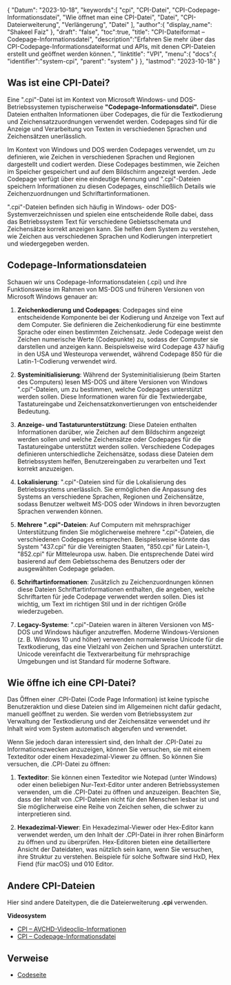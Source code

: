 {
"Datum": "2023-10-18",
   "keywords":[
"cpi",
"CPI-Datei",
"CPI-Codepage-Informationsdatei",
"Wie öffnet man eine CPI-Datei",
"Datei",
"CPI-Dateierweiterung",
"Verlängerung",
"Datei"
],
   "author":{
"display_name": "Shakeel Faiz"
},
"draft": "false",
"toc":true,
"title": "CPI-Dateiformat – Codepage-Informationsdatei",
   "description":"Erfahren Sie mehr über das CPI-Codepage-Informationsdateiformat und APIs, mit denen CPI-Dateien erstellt und geöffnet werden können.",
"linktitle": "VPI",
   "menu":{
      "docs":{
         "identifier":"system-cpi",
"parent": "system"
}
},
"lastmod": "2023-10-18"
}

## Was ist eine CPI-Datei?

Eine ".cpi"-Datei ist im Kontext von Microsoft Windows- und DOS-Betriebssystemen typischerweise **"Codepage-Informationsdatei".** Diese Dateien enthalten Informationen über Codepages, die für die Textkodierung und Zeichensatzzuordnungen verwendet werden. Codepages sind für die Anzeige und Verarbeitung von Texten in verschiedenen Sprachen und Zeichensätzen unerlässlich.

Im Kontext von Windows und DOS werden Codepages verwendet, um zu definieren, wie Zeichen in verschiedenen Sprachen und Regionen dargestellt und codiert werden. Diese Codepages bestimmen, wie Zeichen im Speicher gespeichert und auf dem Bildschirm angezeigt werden. Jede Codepage verfügt über eine eindeutige Kennung und ".cpi"-Dateien speichern Informationen zu diesen Codepages, einschließlich Details wie Zeichenzuordnungen und Schriftartinformationen.

".cpi"-Dateien befinden sich häufig in Windows- oder DOS-Systemverzeichnissen und spielen eine entscheidende Rolle dabei, dass das Betriebssystem Text für verschiedene Gebietsschemata und Zeichensätze korrekt anzeigen kann. Sie helfen dem System zu verstehen, wie Zeichen aus verschiedenen Sprachen und Kodierungen interpretiert und wiedergegeben werden.

## Codepage-Informationsdateien

Schauen wir uns Codepage-Informationsdateien (.cpi) und ihre Funktionsweise im Rahmen von MS-DOS und früheren Versionen von Microsoft Windows genauer an:

1. **Zeichenkodierung und Codepages**: Codepages sind eine entscheidende Komponente bei der Kodierung und Anzeige von Text auf dem Computer. Sie definieren die Zeichenkodierung für eine bestimmte Sprache oder einen bestimmten Zeichensatz. Jede Codepage weist den Zeichen numerische Werte (Codepunkte) zu, sodass der Computer sie darstellen und anzeigen kann. Beispielsweise wird Codepage 437 häufig in den USA und Westeuropa verwendet, während Codepage 850 für die Latin-1-Codierung verwendet wird.
    







2. **Systeminitialisierung**: Während der Systeminitialisierung (beim Starten des Computers) lesen MS-DOS und ältere Versionen von Windows ".cpi"-Dateien, um zu bestimmen, welche Codepages unterstützt werden sollen. Diese Informationen waren für die Textwiedergabe, Tastatureingabe und Zeichensatzkonvertierungen von entscheidender Bedeutung.
    







3. **Anzeige- und Tastaturunterstützung**: Diese Dateien enthalten Informationen darüber, wie Zeichen auf dem Bildschirm angezeigt werden sollen und welche Zeichensätze oder Codepages für die Tastatureingabe unterstützt werden sollen. Verschiedene Codepages definieren unterschiedliche Zeichensätze, sodass diese Dateien dem Betriebssystem helfen, Benutzereingaben zu verarbeiten und Text korrekt anzuzeigen.
    







4. **Lokalisierung**: ".cpi"-Dateien sind für die Lokalisierung des Betriebssystems unerlässlich. Sie ermöglichen die Anpassung des Systems an verschiedene Sprachen, Regionen und Zeichensätze, sodass Benutzer weltweit MS-DOS oder Windows in ihren bevorzugten Sprachen verwenden können.
    







5. **Mehrere ".cpi"-Dateien**: Auf Computern mit mehrsprachiger Unterstützung finden Sie möglicherweise mehrere ".cpi"-Dateien, die verschiedenen Codepages entsprechen. Beispielsweise könnte das System "437.cpi" für die Vereinigten Staaten, "850.cpi" für Latein-1, "852.cpi" für Mitteleuropa usw. haben. Die entsprechende Datei wird basierend auf dem Gebietsschema des Benutzers oder der ausgewählten Codepage geladen.
    







6. **Schriftartinformationen**: Zusätzlich zu Zeichenzuordnungen können diese Dateien Schriftartinformationen enthalten, die angeben, welche Schriftarten für jede Codepage verwendet werden sollen. Dies ist wichtig, um Text im richtigen Stil und in der richtigen Größe wiederzugeben.
    







7. **Legacy-Systeme**: ".cpi"-Dateien waren in älteren Versionen von MS-DOS und Windows häufiger anzutreffen. Moderne Windows-Versionen (z. B. Windows 10 und höher) verwenden normalerweise Unicode für die Textkodierung, das eine Vielzahl von Zeichen und Sprachen unterstützt. Unicode vereinfacht die Textverarbeitung für mehrsprachige Umgebungen und ist Standard für moderne Software.

## Wie öffne ich eine CPI-Datei?

Das Öffnen einer .CPI-Datei (Code Page Information) ist keine typische Benutzeraktion und diese Dateien sind im Allgemeinen nicht dafür gedacht, manuell geöffnet zu werden. Sie werden vom Betriebssystem zur Verwaltung der Textkodierung und der Zeichensätze verwendet und ihr Inhalt wird vom System automatisch abgerufen und verwendet.

Wenn Sie jedoch daran interessiert sind, den Inhalt der .CPI-Datei zu Informationszwecken anzuzeigen, können Sie versuchen, sie mit einem Texteditor oder einem Hexadezimal-Viewer zu öffnen. So können Sie versuchen, die .CPI-Datei zu öffnen:

1. **Texteditor**: Sie können einen Texteditor wie Notepad (unter Windows) oder einen beliebigen Nur-Text-Editor unter anderen Betriebssystemen verwenden, um die .CPI-Datei zu öffnen und anzuzeigen. Beachten Sie, dass der Inhalt von .CPI-Dateien nicht für den Menschen lesbar ist und Sie möglicherweise eine Reihe von Zeichen sehen, die schwer zu interpretieren sind.
    







2. **Hexadezimal-Viewer**: Ein Hexadezimal-Viewer oder Hex-Editor kann verwendet werden, um den Inhalt der .CPI-Datei in ihrer rohen Binärform zu öffnen und zu überprüfen. Hex-Editoren bieten eine detailliertere Ansicht der Dateidaten, was nützlich sein kann, wenn Sie versuchen, ihre Struktur zu verstehen. Beispiele für solche Software sind HxD, Hex Fiend (für macOS) und 010 Editor.

## Andere CPI-Dateien

Hier sind andere Dateitypen, die die Dateierweiterung **.cpi** verwenden.

**Videosystem**
- [CPI – AVCHD-Videoclip-Informationen](/video/cpi/)
- [CPI – Codepage-Informationsdatei](/system/cpi/)

## Verweise
* [Codeseite](https://en.wikipedia.org/wiki/Code_page)

